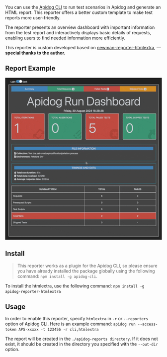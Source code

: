 You can use the [Apidog CLI](https://www.npmjs.com/package/apidog-cli) to run test scenarios in Apidog and generate an HTML report. This reporter offers a better custom template to make test reports more user-friendly.

The reporter presents an overview dashboard with important information from the test report and interactively displays basic details of requests, enabling users to find needed information more efficiently.

This reporter is custom developed based on [newman-reporter-htmlextra](https://www.npmjs.com/package/newman-reporter-htmlextra), — **special thanks to the author.**

## Report Example

![Report](./examples/apidog-reporter-htmlextra.gif)

## Install

> This reporter works as a plugin for the Apidog CLI, so please ensure you have already installed the package globally using the following command: `npm install -g apidog-cli`.

To install the htmlextra, use the following command:
`npm install -g apidog-reporter-htmlextra`

## Usage

In order to enable this reporter, specify `htmlextra` in `-r` or `--reporters` option of Apidog CLI. Here is an example command:
`apidog run --access-token APS-xxxxx -t 123456 -r cli,htmlextra`

The report will be created in the `./apidog-reports directory`. If it does not exist, it should be created in the directory you specified with the `--out-dir` option.

